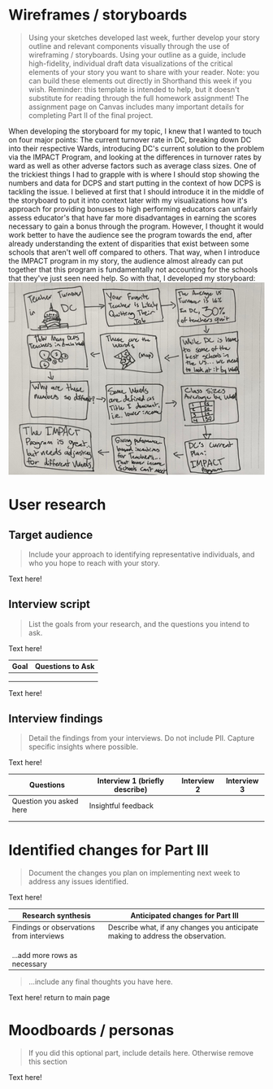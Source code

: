 # Wireframes / storyboards
> Using your sketches developed last week, further develop your story outline and relevant components visually through the use of wireframing / storyboards. Using your outline as a guide, include high-fidelity, individual draft data visualizations of the critical elements of your story you want to share with your reader. Note: you can build these elements out directly in Shorthand this week if you wish.  Reminder: this template is intended to help, but it doesn't substitute for reading through the full homework assignment!  The assignment page on Canvas includes many important details for completing Part II of the final project. 

When developing the storyboard for my topic, I knew that I wanted to touch on four major points: The current turnover rate in DC, breaking down DC into their respective Wards, introducing DC's current solution to the problem via the IMPACT Program, and looking at the differences in turnover rates by ward as well as other adverse factors such as average class sizes. One of the trickiest things I had to grapple with is where I should stop showing the numbers and data for DCPS and start putting in the context of how DCPS is tackling the issue. I believed at first that I should introduce it in the middle of the storyboard to put it into context later with my visualizations how it's approach for providing bonuses to high performing educators can unfairly assess educator's that have far more disadvantages in earning the scores necessary to gain a bonus through the program. However, I thought it would work better to have the audience see the program towards the end, after already understanding the extent of disparities that exist between some schools that aren't well off compared to others. That way, when I introduce the IMPACT program in my story, the audience almost already can put together that this program is fundamentally not accounting for the schools that they've just seen need help. So with that, I developed my storyboard:
![Storyboard](storyboard.jpg)

# User research 

## Target audience
> Include your approach to identifying representative individuals, and who you hope to reach with your story. 

Text here!

## Interview script
> List the goals from your research, and the questions you intend to ask. 

Text here!

| Goal | Questions to Ask |
|------|------------------|
|      |                  |
|      |                  |
|      |                  |


Text here!

## Interview findings
> Detail the findings from your interviews.  Do not include PII.  Capture specific insights where possible.

Text here!

| Questions               | Interview 1 (briefly describe) | Interview 2 | Interview 3 |
|-------------------------|--------------------------------|-------------|-------------|
| Question you asked here | Insightful feedback            |             |             |
|                         |                                |             |             |
|                         |                                |             |             |


# Identified changes for Part III
> Document the changes you plan on implementing next week to address any issues identified.  

Text here!

| Research synthesis                       | Anticipated changes for Part III                                                |
|------------------------------------------|---------------------------------------------------------------------------------|
| Findings or observations from interviews | Describe what, if any changes you anticipate making to address the observation. |
|                                          |                                                                                 |
|                                          |                                                                                 |
|                                          |                                                                                 |
| ...add more rows as necessary            |                                                                                 |

> ...include any final thoughts you have here. 

Text here!
return to main page

# Moodboards / personas
> If you did this optional part, include details here.  Otherwise remove this section

Text here!
